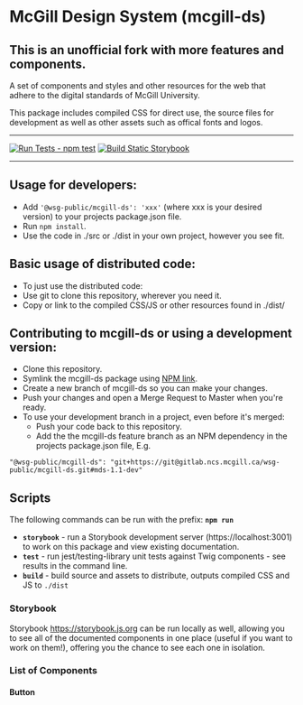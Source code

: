# McGill Design System (mcgill-ds)

## This is an unofficial fork with more features and components.

A set of components and styles and other resources for the web that adhere to the digital standards of McGill University.

This package includes compiled CSS for direct use, the source files for development as well as other assets such as offical fonts and logos.

---

[![Run Tests - `npm test`](https://github.com/YoungElPaso/mcgill-ds/actions/workflows/npm-test.yml/badge.svg)](https://github.com/YoungElPaso/mcgill-ds/actions/workflows/npm-test.yml) [![Build Static Storybook](https://github.com/YoungElPaso/mcgill-ds/actions/workflows/build-static-storybook.yml/badge.svg?branch=master)](https://github.com/YoungElPaso/mcgill-ds/actions/workflows/build-static-storybook.yml)

---

## Usage for developers:

- Add `'@wsg-public/mcgill-ds': 'xxx'` (where xxx is your desired version) to your projects package.json file.
- Run `npm install`.
- Use the code in ./src or ./dist in your own project, however you see fit.

## Basic usage of distributed code:

- To just use the distributed code:
- Use git to clone this repository, wherever you need it.
- Copy or link to the compiled CSS/JS or other resources found in ./dist/

## Contributing to mcgill-ds or using a development version:

- Clone this repository.
- Symlink the mcgill-ds package using [NPM link](https://docs.npmjs.com/cli/link).
- Create a new branch of mcgill-ds so you can make your changes.
- Push your changes and open a Merge Request to Master when you're ready.
- To use your development branch in a project, even before it's merged:
  - Push your code back to this repository.
  - Add the the mcgill-ds feature branch as an NPM dependency in the projects package.json file, E.g.

```
"@wsg-public/mcgill-ds": "git+https://git@gitlab.ncs.mcgill.ca/wsg-public/mcgill-ds.git#mds-1.1-dev"
```

## Scripts

The following commands can be run with the prefix: **`npm run`**

- **`storybook`** - run a Storybook development server (https://localhost:3001) to work on this package and view existing documentation.
- **`test`** - run jest/testing-library unit tests against Twig components - see results in the command line.
- **`build`** - build source and assets to distribute, outputs compiled CSS and JS to `./dist`
<!-- * test (run tests) -->

<!-- ## Docs (WIP) -->
<!-- The supporting documentation for this project can be found at: https://www.mcgill.ca/{???} -->

### Storybook

Storybook https://storybook.js.org can be run locally as well, allowing you to see all of the documented components in one place (useful if you want to work on them!), offering you the chance to see each one in isolation.

### List of Components

#### Button

<!-- ## Usage Guides (WIP)
  * ### Structure of the mcgill-ds Source Code
    * Sass - The Sass files in `/src/sass/` are broken down into the following structure:
      * Config - important base settings for setting variables used throughout the styles of this project (color palettes, some utility Sass functions etc)
      * Modules - Sass modules that provide mixins, variables and functions to be used by the Components to render the actual CSS
      * Components - Discrete components or building blocks used to style page headers, forms, blocks and other higher-level parts of the McGill Design System.
    * JS - The JavaScript files in `/src/js/` are at the moment all Svelte components, used in development (and in theory, production) to compose the User Interfaces that are a part of the McGill Design System. These components can be styled using the Sass Modules and Components found in `/src/sass`.
  * ### Using This Code With an Application Bundler (Parcel, Webpack, Rollup etc.)
    * Static HTML site (Parcel) [see `.examples/parcel-static-site/index.html` in this repository]
    * Svelte JS or other modern UI framework (React, Vue etc)
    * Drupal 7 themes
    - [ ] TODO This needs clarification, doesn't inform "using package with a bundler".
  * ### Including With Traditional HTML & CSS
    * Static HTML site
      * Including all of the styles distributed by this package in your site can be done easily by including one file: `/dist/css/all/mds.css`
      * This will make all of the typographic styles, components, colors, icons, background images etc and corresponding DOM classes available to be used with your markup.
      * To include only the styles you want, component by component, look instead to: `/dist/css/components/*.css` and include whichever components you want one at a time.
    * CDN
    * Drupal 7 themes
  * ### Creating a Custom CSS Build
    * Using and customizing the provided Sass modules and components in the source code for your own project -->
